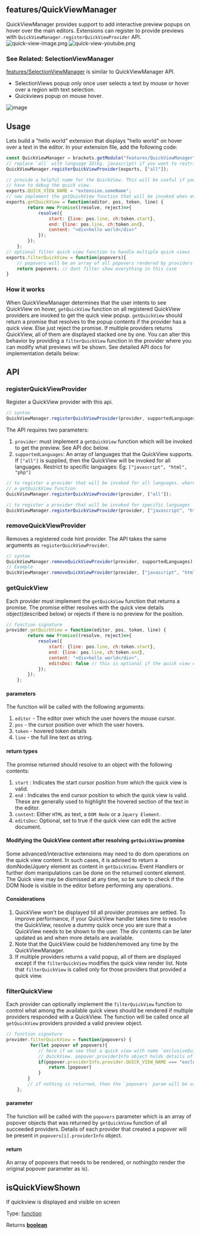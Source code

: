 <!-- Generated by documentation.js. Update this documentation by updating the source code. -->

## features/QuickViewManager

QuickViewManager provides support to add interactive preview popups on hover over the main editors.
Extensions can register to provide previews with `QuickViewManager.registerQuickViewProvider` API.
![quick-view-image.png][1]
![quick-view-youtube.png][2]

### See Related: SelectionViewManager

[features/SelectionViewManager][3] is similar to
QuickViewManager API.

*   SelectionViews popup only once user selects a text by mouse or hover over a region with text selection.
*   Quickviews popup on mouse hover.

![image][4]

## Usage

Lets build a "hello world" extension that displays "hello world" on hover over a text in the editor.
In your extension file, add the following code:

```js
const QuickViewManager = brackets.getModule("features/QuickViewManager");
// replace `all` with language ID(Eg. javascript) if you want to restrict the preview to js files only.
QuickViewManager.registerQuickViewProvider(exports, ["all"]);

// provide a helpful name for the QuickView. This will be useful if you implement `filterQuickView` function or
// have to debug the quick view.
exports.QUICK_VIEW_NAME = "extension.someName";
// now implement the getQuickView function that will be invoked when ever user hovers over a text in the editor.
exports.getQuickView = function(editor, pos, token, line) {
        return new Promise((resolve, reject)=>{
            resolve({
                start: {line: pos.line, ch:token.start},
                end: {line: pos.line, ch:token.end},
                content: "<div>hello world</div>"
            });
        });
    };
// optional filter quick view function to handle multiple quick views
exports.filterQuickView = function(popovers){
    // popovers will be an array of all popovers rendered by providers
    return popovers; // dont filter show everything in this case
}
```

### How it works

When QuickViewManager determines that the user intents to see QuickView on hover, `getQuickView` function on all
registered QuickView providers are invoked to get the quick view popup. `getQuickView` should return a promise
that resolves to the popup contents if the provider has a quick view. Else just reject the promise. If multiple
providers returns QuickView, all of them are displayed stacked one by one. You can alter this behavior by
providing a `filterQuickView` function in the provider where you can modify what previews will be shown.
See detailed API docs for implementation details below:

## API

### registerQuickViewProvider

Register a QuickView provider with this api.

```js
// syntax
QuickViewManager.registerQuickViewProvider(provider, supportedLanguages);
```

The API requires two parameters:

1.  `provider`: must implement a  `getQuickView` function which will be invoked to get the preview. See API doc below.
2.  `supportedLanguages`: An array of languages that the QuickView supports. If `["all"]` is supplied, then the
    QuickView will be invoked for all languages. Restrict to specific languages: Eg: `["javascript", "html", "php"]`

```js
// to register a provider that will be invoked for all languages. where provider is any object that implements
// a getQuickView function
QuickViewManager.registerQuickViewProvider(provider, ["all"]);

// to register a provider that will be invoked for specific languages
QuickViewManager.registerQuickViewProvider(provider, ["javascript", "html", "php"]);
```

### removeQuickViewProvider

Removes a registered code hint provider. The API takes the same arguments as `registerQuickViewProvider`.

```js
// syntax
QuickViewManager.removeQuickViewProvider(provider, supportedLanguages);
// Example
QuickViewManager.removeQuickViewProvider(provider, ["javascript", "html"]);
```

### getQuickView

Each provider must implement the `getQuickView` function that returns a promise. The promise either resolves with
the quick view details object(described below) or rejects if there is no preview for the position.

```js
// function signature
provider.getQuickView = function(editor, pos, token, line) {
        return new Promise((resolve, reject)=>{
            resolve({
                start: {line: pos.line, ch:token.start},
                end: {line: pos.line, ch:token.end},
                content: "<div>hello world</div>",
                editsDoc: false // this is optional if the quick view edits the current doc
            });
        });
    };
```

#### parameters

The function will be called with the following arguments:

1.  `editor` - The editor over which the user hovers the mouse cursor.
2.  `pos` - the cursor position over which the user hovers.
3.  `token` - hovered token details
4.  `line` - the full line text as string.

#### return types

The promise returned should resolve to an object with the following contents:

1.  `start` : Indicates the start cursor position from which the quick view is valid.
2.  `end` : Indicates the end cursor position to which the quick view is valid. These are generally used to highlight
    the hovered section of the text in the editor.
3.  `content`: Either `HTML` as text, a `DOM Node` or a `Jquery Element`.
4.  `editsDoc`: Optional, set to true if the quick view can edit the active document.

#### Modifying the QuickView content after resolving `getQuickView` promise

Some advanced/interactive extensions may need to do dom operations on the quick view content.
In such cases, it is advised to return a domNode/Jquery element as content in `getQuickView`. Event Handlers
or further dom manipulations can be done on the returned content element.
The Quick view may be dismissed at any time, so be sure to check if the DOM Node is visible in the editor before
performing any operations.

#### Considerations

1.  QuickView won't be displayed till all provider promises are settled. To improve performance, if your QuickView
    handler takes time to resolve the QuickView, resolve a dummy quick once you are sure that a QuickView needs
    to be shown to the user. The div contents can be later updated as and when more details are available.
2.  Note that the QuickView could be hidden/removed any time by the QuickViewManager.
3.  If multiple providers returns a valid popup, all of them are displayed except if the `filterQuickView` modifies
    the quick view render list. Note that `filterQuickView` is called only for those providers that
    provided a quick view.

### filterQuickView

Each provider can optionally implement the `filterQuickView` function to control what among the available
quick views should be rendered if multiple providers responded with a QuickView. The function will be called
once all `getQuickView` providers provided a valid preview object.

```js
// function signature
provider.filterQuickView = function(popovers) {
         for(let popover of popovers){
            // here if we see that a quick view with name `exclusiveQuickView` is present, then we only show that
            // QuickView. popover.providerInfo object holds details of what provider provided the quick view.
            if(popover.providerInfo.provider.QUICK_VIEW_NAME === "exclusiveQuickView"){
                return [popover]
            }
        }
        // if nothing is returned, then the `popovers` param will be used to show popover
    };
```

#### parameter

The function will be called with the `popovers` parameter which is an array of popover objects that was returned
by `getQuickView` function of all succeeded providers. Details of each provider that created a popover
will be present in `popovers[i].providerInfo` object.

#### return

An array of popovers that needs to be rendered, or nothing(to render the original popover parameter as is).

## isQuickViewShown

If quickview is displayed and visible on screen

Type: [function][5]

Returns **[boolean][6]** 

[1]: generatedDocs/images/quick-view-image.png

[2]: generatedDocs/images/quick-view-youtube.png

[3]: https://github.com/phcode-dev/phoenix/wiki/SelectionViewManager-API

[4]: https://user-images.githubusercontent.com/5336369/186434397-3db55789-6077-4d02-b4e2-78ef3f663399.png

[5]: https://developer.mozilla.org/docs/Web/JavaScript/Reference/Statements/function

[6]: https://developer.mozilla.org/docs/Web/JavaScript/Reference/Global_Objects/Boolean
